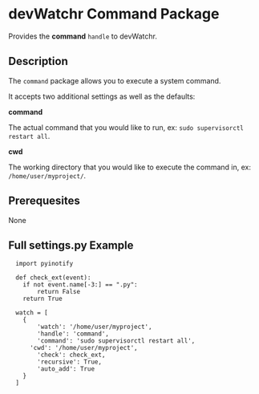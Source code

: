 devWatchr Command Package
=========================

Provides the **command** ``handle`` to devWatchr.

Description
-----------

The ``command`` package allows you to execute a system command.

It accepts two additional settings as well as the defaults:

**command**

  The actual command that you would like to run, ex: ``sudo supervisorctl restart all``.
  
**cwd**

  The working directory that you would like to execute the command in, ex: ``/home/user/myproject/``.
  
Prerequesites
-------------

None
  
Full settings.py Example
------------------------

```
  import pyinotify

  def check_ext(event):
    if not event.name[-3:] == ".py":
  		return False
  	return True
  
  watch = [
  	{
  		'watch': '/home/user/myproject',
  		'handle': 'command',
  		'command': 'sudo supervisorctl restart all',
      'cwd': '/home/user/myproject',
  		'check': check_ext,
  		'recursive': True,
  		'auto_add': True
  	}
  ]
```

